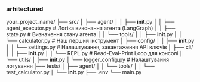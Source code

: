





### arhitectured

your_project_name/
├── src/
│   ├── agent/
│   │   ├── __init__.py
│   │   ├── agent_executor.py  # Логіка виконання агента (LangGraph)
│   │   ├── state.py           # Визначення стану агента
│   │   └── tools/
│   │       ├── __init__.py
│   │       └── calculator.py    # Наш перший інструмент
│   ├── config/
│   │   ├── __init__.py
│   │   └── settings.py        # Налаштування, завантаження API ключів
│   ├── cli/
│   │   ├── __init__.py
│   │   └── REPL.py            # Read-Eval-Print Loop для консолі
│   └── utils/
│       ├── __init__.py
│       └── logger_config.py   # Налаштування логування
├── tests/
│   ├── agent/
│   │   └── tools/
│   │       └── test_calculator.py
│   └── __init__.py
├── .env
└── main.py 